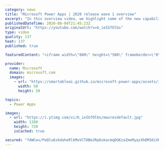 ```yaml
---
category: news
title: "Microsoft Power Apps | 2020 release wave 1 overview"
excerpt: "In this overview video, we highlight some of the new capabilities included in the latest update to Microsoft Power Apps.      Here are the capabilities covered:     UI enhancements       • Save is always visible       • Chart formatting  Grid user experience enhancements       • Conditional search  "
publishedDateTime: 2020-08-04T21:45:23Z
originalUrl: "https://youtube.com/watch?v=b_ieIGfOlbs"
type: video
quality: 137
heat: 137
published: true

featuredContent: "<iframe width=\"800\" height=\"500\" frameborder=\"0\" src=\"https://www.youtube.com/embed/b_ieIGfOlbs\" allow=\"accelerometer; autoplay; encrypted-media; gyroscope; picture-in-picture\" allowfullscreen></iframe>"

provider:
  name: Microsoft
  domain: microsoft.com
  images:
    - url: "https://smartableai.github.io/microsoft-power-apps/assets/images/organizations/microsoft.com-50x50.jpg"
      width: 50
      height: 50

topics:
  - Power Apps

images:
  - url: "https://i.ytimg.com/vi/b_ieIGfOlbs/maxresdefault.jpg"
    width: 1280
    height: 720
    isCached: true

secured: "fAWCwv/PeQlu6skdaheRlkMoVCTOBmJRp6ukacmqDGKzaZmeMyqsXhDM1KiVHRWlG1yXQLcM5YinCNjSKNJctVo2MSO6iL/YmZaBno/c0rQ2CWUF/W3pW9rxLH4Bg5ubbThk6ktiRphfxqt9w5YlWeJTdeTyo7+gDiQqxDpjHp8OzPBeWEFkIsvaUHYU7NzQfrG4HNuEzohkl63CmeTgiQYVr0eVAJinjPnKlevA2XO3LGeMjJrmpUffGW1tqBpqIozfTMplVaxaP7qwpZMi3bokk9/n/61fZ7dJNqUL4pnQucPvo1KWmEK+b+O3RuuZ2GetmndHiAngD9DkcQAc7BvPlGadUDUoFzZhWDTARM/ydyfAwKtAGCoRASi03qG37g4qgEtHB82NQ3K8Wrm+Hn6GgPcZrSNkdd+/07ljvjDxJ1qvvCkJx2O/Sn31FPmp;VYO900pVVEgZiCY1aEvwTg=="
---
```


